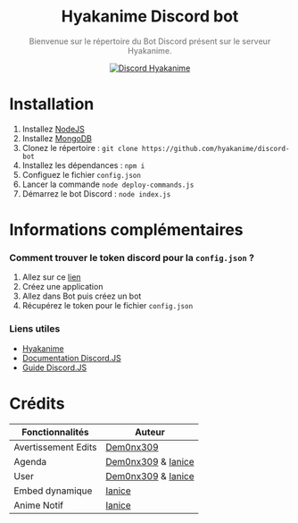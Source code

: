 <h1 align="center">
Hyakanime Discord bot 
</h1>

<p align="center" style='font-weight: 500; color: grey'>
Bienvenue sur le répertoire du Bot Discord présent sur le serveur Hyakanime.
</p>

<p align="center">
  <a href="https://discord.gg/Y38Q4pzFMf">
    <img src="https://discordapp.com/api/guilds/805391427680862248/widget.png" alt="Discord Hyakanime">
  </a>
</p>
  


# Installation 
1. Installez [NodeJS](https://nodejs.org/en/)
2. Installez [MongoDB](https://www.mongodb.com/fr-fr/products/self-managed/community-edition)
3. Clonez le répertoire : `git clone https://github.com/hyakanime/discord-bot`
4. Installez les dépendances : `npm i`
5. Configuez le fichier `config.json`
6. Lancer la commande `node deploy-commands.js`
7. Démarrez le bot Discord : `node index.js`

# Informations complémentaires 

### Comment trouver le token discord pour la `config.json` ?
1. Allez sur ce [lien](https://discord.com/developers/applications)
2. Créez une application
3. Allez dans Bot puis créez un bot
4. Récupérez le token pour le fichier `config.json`

### Liens utiles
- [Hyakanime](https://hyakanime.fr)
- [Documentation Discord.JS](https://discord.js.org/#/docs)
- [Guide Discord.JS](https://discordjs.guide/#before-you-begin)


# Crédits 

| Fonctionnalités     | Auteur                                   |
| ----------------    | ---------------------------------------- |
| Avertissement Edits | [Dem0nx309](https://github.com/dem0nx309)|                                       
| Agenda              | [Dem0nx309](https://github.com/dem0nx309) & [Ianice](https://github.com/ianice-lng)|
| User                | [Dem0nx309](https://github.com/dem0nx309) & [Ianice](https://github.com/ianice-lng)|
| Embed dynamique     | [Ianice](https://github.com/ianice-lng)|
| Anime Notif         |[Ianice](https://github.com/ianice-lng)|
